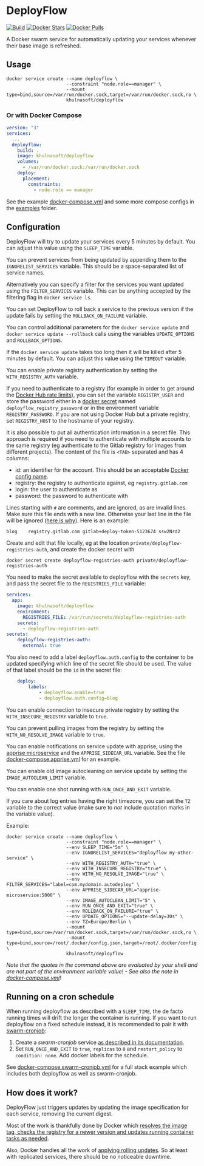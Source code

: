 # DeployFlow

[![Build](https://github.com/khulnasoft/deployflow/actions/workflows/build.yml/badge.svg)](https://github.com/khulnasoft/deployflow/actions/workflows/build.yml)
[![Docker Stars](https://img.shields.io/docker/stars/khulnasoft/deployflow.svg)](https://hub.docker.com/r/khulnasoft/deployflow/) [![Docker Pulls](https://img.shields.io/docker/pulls/khulnasoft/deployflow.svg)](https://hub.docker.com/r/khulnasoft/deployflow/)

A Docker swarm service for automatically updating your services whenever their base image is refreshed.

## Usage

```shell-script
docker service create --name deployflow \
                      --constraint "node.role==manager" \
                      --mount type=bind,source=/var/run/docker.sock,target=/var/run/docker.sock,ro \
                      khulnasoft/deployflow
```

### Or with Docker Compose

```yaml
version: "3"
services:
  ...
  deployflow:
    build: .
    image: khulnasoft/deployflow
    volumes:
      - /var/run/docker.sock:/var/run/docker.sock
    deploy:
      placement:
        constraints:
          - node.role == manager
```

See the example [docker-compose.yml](docker-compose.yml) and some more compose configs in the [examples](examples) folder.

## Configuration

DeployFlow will try to update your services every 5 minutes by default. You can adjust this value using the `SLEEP_TIME` variable.

You can prevent services from being updated by appending them to the `IGNORELIST_SERVICES` variable. This should be a space-separated list of service names.

Alternatively you can specify a filter for the services you want updated using the `FILTER_SERVICES` variable. This can be anything accepted by the filtering flag in `docker service ls`.

You can set DeployFlow to roll back a service to the previous version if the update fails by setting the `ROLLBACK_ON_FAILURE` variable.

You can control additional parameters for the `docker service update` and `docker service update --rollback` calls using the variables `UPDATE_OPTIONS` and `ROLLBACK_OPTIONS`.

If the `docker service update` takes too long then it will be killed after 5 minutes by default. You can adjust this value using the `TIMEOUT` variable.

You can enable private registry authentication by setting the `WITH_REGISTRY_AUTH` variable.

If you need to authenticate to a registry (for example in order to get around the [Docker Hub rate limits](https://www.docker.com/increase-rate-limit)), you can set the variable `REGISTRY_USER` and store the password either in a [docker secret](https://docs.docker.com/engine/swarm/secrets/) named `deployflow_registry_password` or in the environment variable `REGISTRY_PASSWORD`. If you are not using Docker Hub but a private registry, set `REGISTRY_HOST` to the hostname of your registry.

It is also possible to put all authentication information in a secret file. This approach is required if you need to authenticate with multiple accounts to the same registry (eg authenticate to the Gitlab registry for images from different projects). The content of the file is `<TAB>` separated and has 4 columns:
* id: an identifier for the account. This should be an acceptable [Docker config name](https://docs.docker.com/engine/swarm/configs/).
* registry: the registry to authenticate against, eg `registry.gitlab.com`
* login: the user to authenticate as
* password: the password to authenticate with

Lines starting with `#` are comments, and are ignored, as are invalid lines. Make sure this file ends with a new line. Otherwise your last line in the file will be ignored ([here is why](https://stackoverflow.com/a/729795/1752287)).
Here is an example:
```
blog	registry.gitlab.com	gitlab+deploy-token-5123674	ssw2Nrd2

```
Create and edit that file locally, eg at the location `private/deployflow-registries-auth`, and create the docker secret with
```
docker secret create deployflow-registries-auth private/deployflow-registries-auth
```
You need to make the secret available to deployflow with the `secrets` key, and pass the secret file to the `REGISTRIES_FILE` variable:
```yaml
services:
  app:
    image: khulnasoft/deployflow
    environment:
      REGISTRIES_FILE: /var/run/secrets/deployflow-registries-auth
    secrets:
      - deployflow-registries-auth
secrets:
    deployflow-registries-auth:
      external: true
```
You also need to add a label `deployflow.auth.config` to the container to be updated specifying which line of the secret file should be used. The value of that label should be the `id` in the secret file:

```yaml
    deploy:
        labels:
            - deployflow.enable=true
            - deployflow.auth.config=blog
```

You can enable connection to insecure private registry by setting the `WITH_INSECURE_REGISTRY` variable to `true`.

You can prevent pulling images from the registry by setting the `WITH_NO_RESOLVE_IMAGE` variable to `true`.

You can enable notifications on service update with apprise, using the [apprise microservice](https://github.com/djmaze/apprise-microservice) and the `APPRISE_SIDECAR_URL` variable. See the file [docker-compose.apprise.yml](examples/docker-compose.apprise.yml) for an example.

You can enable old image autocleaning on service update by setting the `IMAGE_AUTOCLEAN_LIMIT` variable.

You can enable one shot running with `RUN_ONCE_AND_EXIT` variable.

If you care about log entries having the right timezone, you can set the `TZ` variable to the correct value (make sure to *not* include quotation marks in the variable value).

Example:

```shell-script
docker service create --name deployflow \
                      --constraint "node.role==manager" \
                      --env SLEEP_TIME="5m" \
                      --env IGNORELIST_SERVICES="deployflow my-other-service" \
                      --env WITH_REGISTRY_AUTH="true" \
                      --env WITH_INSECURE_REGISTRY="true" \
                      --env WITH_NO_RESOLVE_IMAGE="true" \
                      --env FILTER_SERVICES="label=com.mydomain.autodeploy" \
                      --env APPRISE_SIDECAR_URL="apprise-microservice:5000" \
                      --env IMAGE_AUTOCLEAN_LIMIT="5" \
                      --env RUN_ONCE_AND_EXIT="true" \
                      --env ROLLBACK_ON_FAILURE="true" \
                      --env UPDATE_OPTIONS="--update-delay=30s" \
                      --env TZ=Europe/Berlin \
                      --mount type=bind,source=/var/run/docker.sock,target=/var/run/docker.sock,ro \
                      --mount type=bind,source=/root/.docker/config.json,target=/root/.docker/config.json,ro \
                      khulnasoft/deployflow
```

*Note that the quotes in the command above are evaluated by your shell and are not part of the environment variable value! - See also the note in [docker-compose.yml](docker-compose.yml)!*

## Running on a cron schedule

When running deployflow as described with a `SLEEP_TIME`, the de facto running times will drift the longer the container is running. If you want to run deployflow on a fixed schedule instead, it is recommended to pair it with [swarm-cronjob](https://github.com/crazy-max/swarm-cronjob):

1. Create a *swarm-cronjob* service [as described in its documentation](https://crazymax.dev/swarm-cronjob/install/docker/#usage).
2. Set `RUN_ONCE_AND_EXIT` to `true`, `replicas` to `0` and `restart_policy` to `condition: none`. Add docker labels for the schedule.

See [docker-compose.swarm-cronjob.yml](examples/docker-compose.swarm-cronjob.yml) for a full stack example which includes both deployflow as well as swarm-cronjob.

## How does it work?

DeployFlow just triggers updates by updating the image specification for each service, removing the current digest.

Most of the work is thankfully done by Docker which [resolves the image tag, checks the registry for a newer version and updates running container tasks as needed](https://docs.docker.com/engine/swarm/services/#update-a-services-image-after-creation).

Also, Docker handles all the work of [applying rolling updates](https://docs.docker.com/engine/swarm/swarm-tutorial/rolling-update/). So at least with replicated services, there should be no noticeable downtime.
